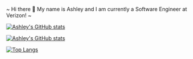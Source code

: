 ~ Hi there 👋 My name is Ashley and I am currently a Software Engineer at Verizon! ~

[![Ashley's GitHub stats](https://img.shields.io/badge/LinkedIn-0077B5?style=for-the-badge&logo=linkedin&logoColor=white)](https://www.linkedin.com/in/ashleyumetsu/)

[![Ashley's GitHub stats](https://github-readme-stats.vercel.app/api?username=ashleyu&show_icons=true&theme=tokyonight)](https://github.com/anuraghazra/github-readme-stats)

[![Top Langs](https://github-readme-stats.vercel.app/api/top-langs/?username=ashleyu&layout=compact&theme=tokyonight)](https://github.com/anuraghazra/github-readme-stats)
